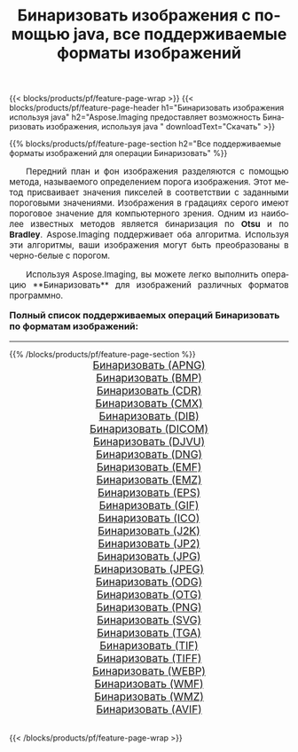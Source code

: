 ﻿---
title: Бинаризовать изображения с помощью java, все поддерживаемые форматы изображений 
weight: 3920
url: /ru/java/binarize/ 
lang: ru
langdirlevel: 2
locales: zh-hans,ja,it,ru,de,es,fr,nl,id,lt,pl,pt,vi,tr,ko,zh-hant,ar,hi,th,sv,cs,uk,he
description: Используя Aspose.Imaging, вы можете легко Бинаризовать изображения используя java
---

{{< blocks/products/pf/feature-page-wrap >}}
{{< blocks/products/pf/feature-page-header h1="Бинаризовать изображения используя java" h2="Aspose.Imaging предоставляет возможность Бинаризовать изображения, используя java " downloadText="Скачать" >}}


{{% blocks/products/pf/feature-page-section  h2="Все поддерживаемые форматы изображений для операции Бинаризовать" %}}
<p align="justify" style="text-indent:2em;font-size:15px;">
Передний план и фон изображения разделяются с помощью метода, называемого определением порога изображения. Этот метод присваивает значения пикселей в соответствии с заданными пороговыми значениями. Изображения в градациях серого имеют пороговое значение для компьютерного зрения. Одним из наиболее известных методов является бинаризация по <b>Otsu</b> и по <b>Bradley</b>. Aspose.Imaging поддерживает оба алгоритма. Используя эти алгоритмы, ваши изображения могут быть преобразованы в черно-белые с порогом.
</p>
<p align="justify" style="text-indent:2em;font-size:15px;">
Используя Aspose.Imaging, вы можете легко выполнить операцию **Бинаризовать** для изображений различных форматов программно.
</p>
<h3 style="margin-top:16px;">
Полный список поддерживаемых операций Бинаризовать по форматам изображений:
</h3>
<hr/>
{{% /blocks/products/pf/feature-page-section %}}
<div class="container-fluid productfamilypage bg-gray">
    <div class="convertypes bg-gray agp-content section">
        <div class="container">
		<div class="row other-converters" style="gap: 10px;font-size: 19px;text-align:center;">
		    <div class='col-md-3 other-converter remove-lp remove-rp'><a href="/imaging/ru/java/binarize/apng/" style="padding:15px;">Бинаризовать (APNG)</a></div><div class='col-md-3 other-converter remove-lp remove-rp'><a href="/imaging/ru/java/binarize/bmp/" style="padding:15px;">Бинаризовать (BMP)</a></div><div class='col-md-3 other-converter remove-lp remove-rp'><a href="/imaging/ru/java/binarize/cdr/" style="padding:15px;">Бинаризовать (CDR)</a></div><div class='col-md-3 other-converter remove-lp remove-rp'><a href="/imaging/ru/java/binarize/cmx/" style="padding:15px;">Бинаризовать (CMX)</a></div><div class='col-md-3 other-converter remove-lp remove-rp'><a href="/imaging/ru/java/binarize/dib/" style="padding:15px;">Бинаризовать (DIB)</a></div><div class='col-md-3 other-converter remove-lp remove-rp'><a href="/imaging/ru/java/binarize/dicom/" style="padding:15px;">Бинаризовать (DICOM)</a></div><div class='col-md-3 other-converter remove-lp remove-rp'><a href="/imaging/ru/java/binarize/djvu/" style="padding:15px;">Бинаризовать (DJVU)</a></div><div class='col-md-3 other-converter remove-lp remove-rp'><a href="/imaging/ru/java/binarize/dng/" style="padding:15px;">Бинаризовать (DNG)</a></div><div class='col-md-3 other-converter remove-lp remove-rp'><a href="/imaging/ru/java/binarize/emf/" style="padding:15px;">Бинаризовать (EMF)</a></div><div class='col-md-3 other-converter remove-lp remove-rp'><a href="/imaging/ru/java/binarize/emz/" style="padding:15px;">Бинаризовать (EMZ)</a></div><div class='col-md-3 other-converter remove-lp remove-rp'><a href="/imaging/ru/java/binarize/eps/" style="padding:15px;">Бинаризовать (EPS)</a></div><div class='col-md-3 other-converter remove-lp remove-rp'><a href="/imaging/ru/java/binarize/gif/" style="padding:15px;">Бинаризовать (GIF)</a></div><div class='col-md-3 other-converter remove-lp remove-rp'><a href="/imaging/ru/java/binarize/ico/" style="padding:15px;">Бинаризовать (ICO)</a></div><div class='col-md-3 other-converter remove-lp remove-rp'><a href="/imaging/ru/java/binarize/j2k/" style="padding:15px;">Бинаризовать (J2K)</a></div><div class='col-md-3 other-converter remove-lp remove-rp'><a href="/imaging/ru/java/binarize/jp2/" style="padding:15px;">Бинаризовать (JP2)</a></div><div class='col-md-3 other-converter remove-lp remove-rp'><a href="/imaging/ru/java/binarize/jpg/" style="padding:15px;">Бинаризовать (JPG)</a></div><div class='col-md-3 other-converter remove-lp remove-rp'><a href="/imaging/ru/java/binarize/jpeg/" style="padding:15px;">Бинаризовать (JPEG)</a></div><div class='col-md-3 other-converter remove-lp remove-rp'><a href="/imaging/ru/java/binarize/odg/" style="padding:15px;">Бинаризовать (ODG)</a></div><div class='col-md-3 other-converter remove-lp remove-rp'><a href="/imaging/ru/java/binarize/otg/" style="padding:15px;">Бинаризовать (OTG)</a></div><div class='col-md-3 other-converter remove-lp remove-rp'><a href="/imaging/ru/java/binarize/png/" style="padding:15px;">Бинаризовать (PNG)</a></div><div class='col-md-3 other-converter remove-lp remove-rp'><a href="/imaging/ru/java/binarize/svg/" style="padding:15px;">Бинаризовать (SVG)</a></div><div class='col-md-3 other-converter remove-lp remove-rp'><a href="/imaging/ru/java/binarize/tga/" style="padding:15px;">Бинаризовать (TGA)</a></div><div class='col-md-3 other-converter remove-lp remove-rp'><a href="/imaging/ru/java/binarize/tif/" style="padding:15px;">Бинаризовать (TIF)</a></div><div class='col-md-3 other-converter remove-lp remove-rp'><a href="/imaging/ru/java/binarize/tiff/" style="padding:15px;">Бинаризовать (TIFF)</a></div><div class='col-md-3 other-converter remove-lp remove-rp'><a href="/imaging/ru/java/binarize/webp/" style="padding:15px;">Бинаризовать (WEBP)</a></div><div class='col-md-3 other-converter remove-lp remove-rp'><a href="/imaging/ru/java/binarize/wmf/" style="padding:15px;">Бинаризовать (WMF)</a></div><div class='col-md-3 other-converter remove-lp remove-rp'><a href="/imaging/ru/java/binarize/wmz/" style="padding:15px;">Бинаризовать (WMZ)</a></div><div class='col-md-3 other-converter remove-lp remove-rp'><a href="/imaging/ru/java/binarize/avif/" style="padding:15px;">Бинаризовать (AVIF)</a></div>
                </div>
        </div>
    </div>
</div>
<br/>

{{< /blocks/products/pf/feature-page-wrap >}}
